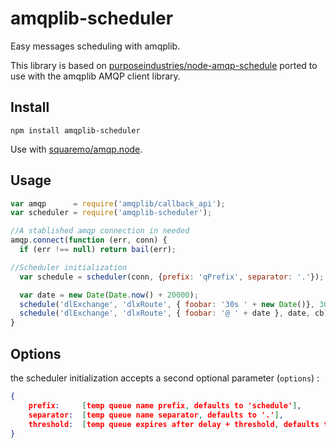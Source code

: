 amqplib-scheduler
==================
Easy messages scheduling with amqplib.

This library is based on [purposeindustries/node-amqp-schedule](https://github.com/purposeindustries/node-amqp-schedule) ported to use with the  amqplib AMQP client library.

Install
-------

```
npm install amqplib-scheduler
```

Use with [squaremo/amqp.node](https://github.com/squaremo/amqp.node).

Usage
-----

```js
var amqp	  = require('amqplib/callback_api');
var scheduler = require('amqplib-scheduler');

//A stablished amqp connection in needed
amqp.connect(function (err, conn) {
  if (err !== null) return bail(err);

//Scheduler initialization
  var schedule = scheduler(conn, {prefix: 'qPrefix', separator: '.'});

  var date = new Date(Date.now() + 20000);
  schedule('dlExchange', 'dlxRoute', { foobar: '30s ' + new Date()}, 30000, cb);
  schedule('dlExchange', 'dlxRoute', { foobar: '@ ' + date }, date, cb);
}
```

Options
-------

the scheduler initialization accepts a second optional parameter (`options`) :
```json
{
	prefix: 	[temp queue name prefix, defaults to 'schedule'],
  	separator: 	[temp queue name separator, defaults to '.'],
    threshold: 	[temp queue expires after delay + threshold, defaults to 10000]
}
```